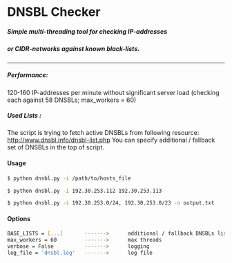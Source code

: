 
DNSBL Checker
=====================================

##### Simple multi-threading tool for checking IP-addresses
##### or CIDR-networks against known black-lists.

----

##### Performance:
120-160 IP-addresses per minute without significant server load
(checking each against 58 DNSBLs; max_workers = 60)

##### Used Lists :
The script is trying to fetch active DNSBLs from following resource:
http://www.dnsbl.info/dnsbl-list.php
You can specify additional / fallback set of DNSBLs in the top of script.
#### Usage
####
```sh
$ python dnsbl.py -i /path/to/hosts_file

$ python dnsbl.py -i 192.30.253.112 192.30.253.113

$ python dnsbl.py -i 192.30.253.0/24, 192.30.253.0/23 -o output.txt
```
#### Options
####
```sh
BASE_LISTS = [...]       ------->      additional / fallback DNSBLs list
max_workers = 60         ------->      max threads
verbose = False          ------->      logging
log_file = 'dnsbl.log'   ------->      log file
```
